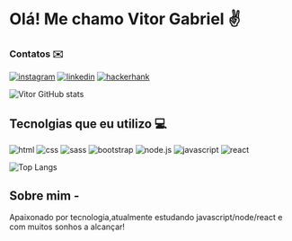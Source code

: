 # Olá! Me chamo Vitor Gabriel ✌️
### Contatos ✉️
[![instagram](https://img.shields.io/badge/Instagram-E4405F?style=for-the-badge&logo=instagram&logoColor=white)](https://www.instagram.com/vitor_gb04/)
[![linkedin](https://img.shields.io/badge/LinkedIn-0077B5?style=for-the-badge&logo=linkedin&logoColor=white)](https://www.linkedin.com/in/vitor-gabriel-25b392275/)
[![hackerhank](https://img.shields.io/badge/-Hackerrank-2EC866?style=for-the-badge&logo=HackerRank&logoColor=white)](https://www.hackerrank.com/profile/vitorgabriel1811)

![Vitor GitHub stats](https://github-readme-stats.vercel.app/api?username=vitorgb7&show_icons=true&theme=tokyonight)


## Tecnolgias que eu utilizo 💻
![html](https://img.shields.io/badge/HTML5-E34F26?style=for-the-badge&logo=html5&logoColor=white)
![css](https://img.shields.io/badge/CSS3-1572B6?style=for-the-badge&logo=css3&logoColor=white)
![sass](https://img.shields.io/badge/Sass-CC6699?style=for-the-badge&logo=sass&logoColor=white)
![bootstrap](https://img.shields.io/badge/Bootstrap-563D7C?style=for-the-badge&logo=bootstrap&logoColor=white)
![node.js](https://img.shields.io/badge/Node.js-43853D?style=for-the-badge&logo=node.js&logoColor=white)
![javascript](	https://img.shields.io/badge/JavaScript-F7DF1E?style=for-the-badge&logo=javascript&logoColor=black)
![react](https://img.shields.io/badge/React-20232A?style=for-the-badge&logo=react&logoColor=61DAFB) 

![Top Langs](https://github-readme-stats.vercel.app/api/top-langs/?username=Vitorgb7&layout=compact)

## Sobre mim -
Apaixonado por tecnologia,atualmente estudando javascript/node/react e com muitos sonhos a alcançar!
